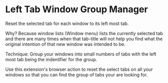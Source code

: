 # Left Tab Window Group Manager

Reset the selected tab for each window to its left most tab.

Why? Because window lists (Window menu) lists the currently
selected tab and there are many times when that tab-title will not
help you find what the original intention of that new window was
intended to be.

Technique: Group your windows into small numbers of tabs with the left
most tab being the indentifier for the group.

Use this extension's browser action to reset the select tabs on all
your windows so that you can find the group of tabs your are looking
for.
